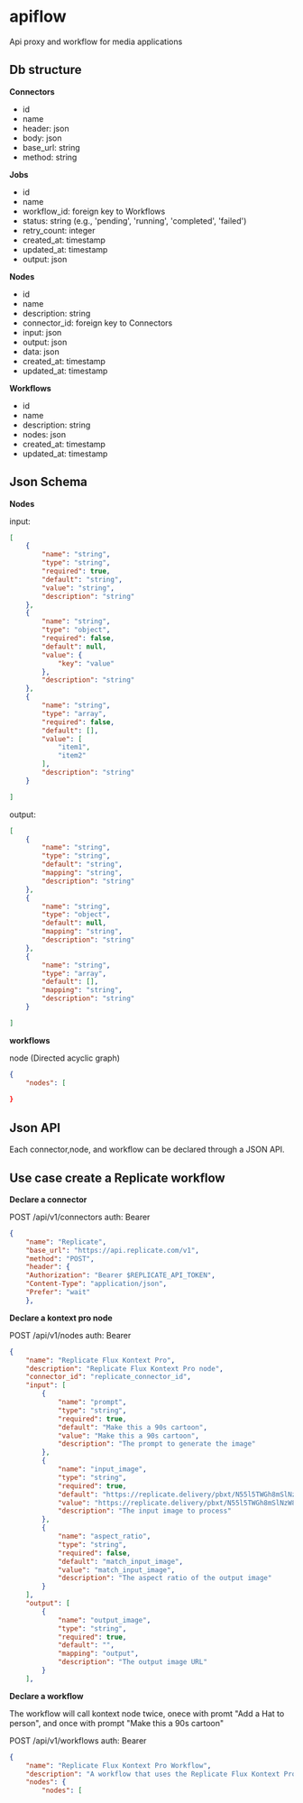 # apiflow
Api proxy and workflow for media applications


## Db structure

**Connectors**

- id
- name
- header: json
- body: json
- base_url: string
- method: string


**Jobs**
- id
- name
- workflow_id: foreign key to Workflows
- status: string (e.g., 'pending', 'running', 'completed', 'failed')
- retry_count: integer
- created_at: timestamp
- updated_at: timestamp
- output: json 


**Nodes**
- id
- name
- description: string
- connector_id: foreign key to Connectors
- input: json
- output: json
- data: json
- created_at: timestamp
- updated_at: timestamp

**Workflows**
- id
- name
- description: string
- nodes: json 
- created_at: timestamp
- updated_at: timestamp


## Json Schema

**Nodes**

input:
```json
[
    {
        "name": "string",
        "type": "string",
        "required": true,
        "default": "string",
        "value": "string",
        "description": "string"
    },
    {
        "name": "string",
        "type": "object",
        "required": false,
        "default": null,
        "value": {
            "key": "value"
        },
        "description": "string"
    },
    {
        "name": "string",
        "type": "array",
        "required": false,
        "default": [],
        "value": [
            "item1",
            "item2"
        ],
        "description": "string"
    }

]
```

output:
```json
[
    {
        "name": "string",
        "type": "string",
        "default": "string",
        "mapping": "string",
        "description": "string"
    },
    {
        "name": "string",
        "type": "object",
        "default": null,
        "mapping": "string",
        "description": "string"
    },
    {
        "name": "string",
        "type": "array",
        "default": [],
        "mapping": "string",
        "description": "string"
    }

]
```

**workflows**

node (Directed acyclic graph)
```json
{
    "nodes": [
        
}
```

## Json API
Each connector,node, and workflow can be declared through a JSON API.

## Use case create a Replicate workflow

**Declare a connector**

POST /api/v1/connectors
auth: Bearer <token>
```json
{
    "name": "Replicate",
    "base_url": "https://api.replicate.com/v1",
    "method": "POST",
    "header": {
    "Authorization": "Bearer $REPLICATE_API_TOKEN",
    "Content-Type": "application/json",
    "Prefer": "wait"
    },

```

**Declare a kontext pro node**



POST /api/v1/nodes
auth: Bearer <token>
```json
{
    "name": "Replicate Flux Kontext Pro",
    "description": "Replicate Flux Kontext Pro node",
    "connector_id": "replicate_connector_id",
    "input": [
        {
            "name": "prompt",
            "type": "string",
            "required": true,
            "default": "Make this a 90s cartoon",
            "value": "Make this a 90s cartoon",
            "description": "The prompt to generate the image"
        },
        {
            "name": "input_image",
            "type": "string",
            "required": true,
            "default": "https://replicate.delivery/pbxt/N55l5TWGh8mSlNzW8usReoaNhGbFwvLeZR3TX1NL4pd2Wtfv/replicate-prediction-f2d25rg6gnrma0cq257vdw2n4c.png",
            "value": "https://replicate.delivery/pbxt/N55l5TWGh8mSlNzW8usReoaNhGbFwvLeZR3TX1NL4pd2Wtfv/replicate-prediction-f2d25rg6gnrma0cq257vdw2n4c.png",
            "description": "The input image to process"
        },
        {
            "name": "aspect_ratio",
            "type": "string",
            "required": false,
            "default": "match_input_image",
            "value": "match_input_image",
            "description": "The aspect ratio of the output image"
        }
    ],
    "output": [
        {
            "name": "output_image",
            "type": "string",
            "required": true,
            "default": "",
            "mapping": "output",
            "description": "The output image URL"
        }
    ],
```

**Declare a workflow**

The workflow will call kontext node twice,
onece with promt "Add a Hat to person",
and once with prompt "Make this a 90s cartoon"

POST /api/v1/workflows
auth: Bearer <token>
```json
{
    "name": "Replicate Flux Kontext Pro Workflow",
    "description": "A workflow that uses the Replicate Flux Kontext Pro node",
    "nodes": {
        "nodes": [
